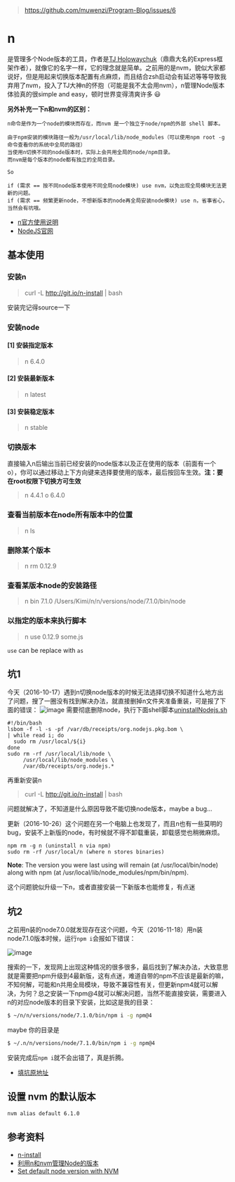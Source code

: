 > https://github.com/muwenzi/Program-Blog/issues/6

# n

是管理多个Node版本的工具，作者是[TJ Holowaychuk](https://github.com/tj)（鼎鼎大名的Express框架作者），就像它的名字一样，它的理念就是简单。之前用的是nvm，貌似大家都说好，但是用起来切换版本配置有点麻烦，而且结合zsh启动会有延迟等等导致我弃用了nvm，投入了TJ大神n的怀抱（可能是我不太会用nvm），n管理Node版本体验真的很simple and easy，顿时世界变得清爽许多 :smiley:

**另外补充一下n和nvm的区别：**
```
n命令是作为一个node的模块而存在，而nvm 是一个独立于node/npm的外部 shell 脚本。

由于npm安装的模块路径一般为/usr/local/lib/node_modules（可以使用npm root -g命令查看你的系统中全局的路径）
当使用n切换不同的node版本时，实际上会共用全局的node/npm目录。
而nvm是每个版本的node都有独立的全局目录。

So

if (需求 == 按不同node版本使用不同全局node模块) use nvm，以免出现全局模块无法更新的问题。
if (需求 == 频繁更新node，不想新版本的node再全局安装node模块) use n，省事省心，当然会有坑哦。
```

- [n官方使用说明](https://github.com/tj/n)
- [NodeJS官网](https://nodejs.org/zh-cn/)

## 基本使用

### 安装n

> curl -L http://git.io/n-install | bash

安装完记得source一下
### 安装node
#### [1] 安装指定版本

> n 6.4.0
#### [2] 安装最新版本

> n latest
#### [3] 安装稳定版本

> n stable
### 切换版本

直接输入n后输出当前已经安装的node版本以及正在使用的版本（前面有一个o），你可以通过移动上下方向键来选择要使用的版本，最后按回车生效。**注：要在root权限下切换方可生效**

> n
>  4.4.1 
> o   6.4.0 

### 查看当前版本在node所有版本中的位置

> n ls

### 删除某个版本

> n rm 0.12.9

### 查看某版本node的安装路径

> n bin 7.1.0
/Users/Kimi/n/n/versions/node/7.1.0/bin/node

### 以指定的版本来执行脚本

> n use 0.12.9 some.js

`use` can be replace with `as`

## 坑1

今天（2016-10-17）遇到n切换node版本的时候无法选择切换不知道什么地方出了问题，搜了一圈没有找到解决办法，就直接删掉n文件夹准备重装，可是报了下面的错误：
![image](https://cloud.githubusercontent.com/assets/12554487/19428450/d2d7f872-947c-11e6-8484-d5186bacf2e0.png)
需要彻底删除node，执行下面shell脚本[uninstallNodejs.sh](https://github.com/jesseyu/uninstallNodejs)

``` shell
#!/bin/bash
lsbom -f -l -s -pf /var/db/receipts/org.nodejs.pkg.bom \
| while read i; do
  sudo rm /usr/local/${i}
done
sudo rm -rf /usr/local/lib/node \
     /usr/local/lib/node_modules \
     /var/db/receipts/org.nodejs.*
```

再重新安装n

> curl -L http://git.io/n-install | bash

问题就解决了，不知道是什么原因导致不能切换node版本，maybe a bug...

更新（2016-10-26）这个问题在另一个电脑上也发现了，而且n也有一些莫明的bug，安装不上新版的node，有时候就不得不卸载重装，卸载感觉也稍微麻烦。

``` shell
npm rm -g n (uninstall n via npm) 
sudo rm -rf /usr/local/n (where n stores binaries)
```

**Note**: The version you were last using will remain (at /usr/local/bin/node) along with npm (at /usr/local/lib/node_modules/npm/bin/npm).

这个问题貌似升级一下n，或者直接安装一下新版本也能修复，有点迷

## 坑2
之前用n装的node7.0.0就发现存在这个问题，今天（2016-11-18）用n装node7.1.0版本时候，运行`npm i`会报如下错误：

![image](https://cloud.githubusercontent.com/assets/12554487/20438712/87b00cbe-adf3-11e6-8dee-e6f968f6deaa.png)

搜索的一下，发现网上出现这种情况的很多很多，最后找到了解决办法，大致意思就是需要把npm升级到4最新版，这有点迷，难道自带的npm不应该是最新的嘛，不知何解，可能和n共用全局模块，导致不兼容性有关，但更新npm4就可以解决，为何？总之安装一下npm@4就可以解决问题，当然不能直接安装，需要进入n的对应node版本的目录下安装，比如这是我的目录：

```sh
$ ~/n/n/versions/node/7.1.0/bin/npm i -g npm@4
```
maybe 你的目录是

```sh
$ ~/.n/n/versions/node/7.1.0/bin/npm i -g npm@4
```
安装完成后`npm i`就不会出错了，真是折腾。

- [填坑原地址](https://github.com/npm/npm/issues/14438)

## 设置 nvm 的默认版本

```bash
nvm alias default 6.1.0
```

## 参考资料
- [n-install](https://github.com/mklement0/n-install#uninstalling-n)
- [利用n和nvm管理Node的版本](http://www.hi-linux.com/2016/04/07/%E5%88%A9%E7%94%A8n%E5%92%8Cnvm%E7%AE%A1%E7%90%86Node%E7%9A%84%E7%89%88%E6%9C%AC/)
- [Set default node version with NVM](https://eric.blog/2016/08/23/set-default-node-version-with-nvm/)
